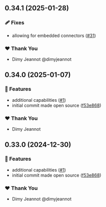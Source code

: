 ## 0.34.1 (2025-01-28)

### 🩹 Fixes

-   allowing for embedded connectors ([#31](https://github.com/openecosystems/ecosystem/pull/31))

### ❤️ Thank You

-   Dimy Jeannot @dimyjeannot

## 0.34.0 (2025-01-07)

### 🚀 Features

-   additional capabilities ([#1](https://github.com/openecosystems/ecosystem/pull/1))
-   initial commit made open source ([f53e868](https://github.com/openecosystems/ecosystem/commit/f53e868))

### ❤️ Thank You

-   Dimy Jeannot

## 0.33.0 (2024-12-30)

### 🚀 Features

-   additional capabilities ([#1](https://github.com/openecosystems/ecosystem/pull/1))
-   initial commit made open source ([f53e868](https://github.com/openecosystems/ecosystem/commit/f53e868))

### ❤️ Thank You

-   Dimy Jeannot @dimyjeannot
